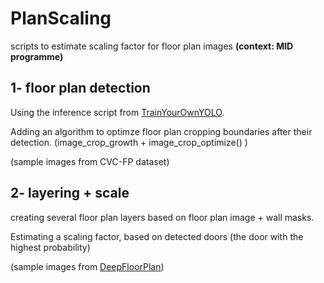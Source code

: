 # PlanScaling
scripts to estimate scaling factor for floor plan images **(context: MID programme)**

## 1- floor plan detection
Using the inference script from [TrainYourOwnYOLO](https://github.com/AntonMu/TrainYourOwnYOLO).

Adding an algorithm to optimze floor plan cropping boundaries after their detection. (image_crop_growth + image_crop_optimize() )

(sample images from CVC-FP dataset)

## 2- layering + scale
creating several floor plan layers based on floor plan image + wall masks.

Estimating a scaling factor, based on detected doors (the door with the highest probability)

(sample images from [DeepFloorPlan](https://github.com/zlzeng/DeepFloorplan))
